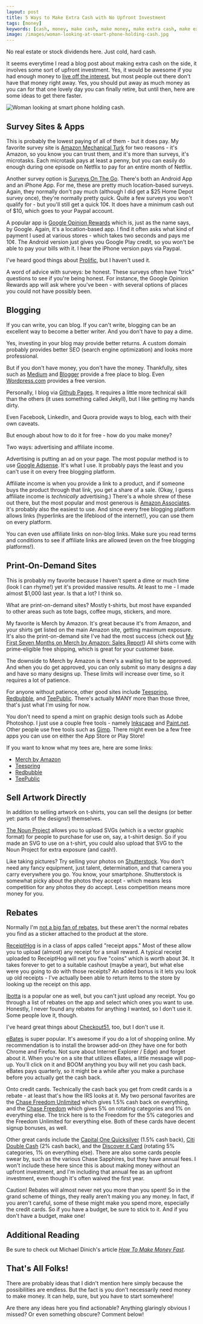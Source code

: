 ```yaml
---
layout: post
title: 5 Ways to Make Extra Cash with No Upfront Investment
tags: [money]
keywords: [cash, money, make cash, make money, make extra cash, make extra money, making extra cash, making extra money]
image: /images/woman-looking-at-smart-phone-holding-cash.jpg
---
```


No real estate or stock dividends here. Just cold, hard cash.

It seems everytime I read a blog post about making extra cash on the side, it involves some sort of upfront investment. Yes, it would be awesome if you had enough money to [live off the interest](http://hendrixjoseph.github.io/living-off-the-interest/), but most people out there don't have that money right away. Yes, you should put away as much money as you can for that one lovely day you can finally retire, but until then, here are some ideas to get there faster.

![Woman looking at smart phone holding cash.](/images/woman-looking-at-smart-phone-holding-cash.jpg)

## Survey Sites & Apps

This is probably the lowest paying of all of them - but it does pay. My favorite survey site is [Amazon Mechanical Turk](https://www.mturk.com/) for two reasons - it's Amazon, so you know you can trust them, and it's more than surveys, it's microtasks. Each microtask pays at least a penny, but you can easily do enough during one episode on Netflix to pay for an entire month of Netflix.

Another survey option is [Surveys On The Go](http://www.surveysonthego.com/). There's both an Android App and an iPhone App. For me, these are pretty much location-based surveys. Again, they normally don't pay much (although I did get a $25 Home Depot survey once), they're normally pretty quick. Quite a few surveys you won't qualify for - but you'll still get a quick 10&cent;. It does have a minimum cash out of $10, which goes to your Paypal account.

A popular app is [Google Opinion Rewards](https://surveys.google.com/google-opinion-rewards/) which is, just as the name says, by Google. Again, it's a location-based app. I find it often asks what kind of payment I used at various stores - which takes two seconds and pays me 10&cent;. The Android version just gives you Google Play credit, so you won't be able to pay your bills with it. I hear the iPhone version pays via Paypal.

I've heard good things about [Prolific](https://www.prolific.ac/), but I haven't used it.

A word of advice with surveys: be honest. These surveys often have "trick" questions to see if you're being honest. For instance, the Google Opinion Rewards app will ask where you've been - with several options of places you could not have possibly been.

## Blogging

If you can write, you can blog. If you can't write, blogging can be an excellent way to become a better writer. And you don't have to pay a dime.

Yes, investing in your blog may provide better returns. A custom domain probably provides better SEO (search engine optimization) and looks more professional.

But if you don't have money, you don't have the money. Thankfully, sites such as [Medium](https://medium.com/) and [Blogger](https://www.blogger.com/) provide a free place to blog. Even [Wordpress.com](http://wordpress.com/) provides a free version.

Personally, I blog via [Github Pages](https://pages.github.com/). It requires a little more technical skill than the others (it uses something called Jekyll), but I like getting my hands dirty.

Even Facebook, LinkedIn, and Quora provide ways to blog, each with their own caveats.

But enough about how to do it for free - how do you make money?

Two ways: advertising and affiliate income.

Advertising is putting an ad on your page. The most popular method is to use [Google Adsense](https://www.google.com/adsense/start/). It's what I use. It probably pays the least and you can't use it on every free blogging platform.

Affiliate income is when you provide a link to a product, and if someone buys the product through that link, you get a share of a sale. (Okay, I guess affiliate income is *technically* advertising.) There's a whole shrew of these out there, but the most popular and most generous is [Amazon Associates](https://affiliate-program.amazon.com/). It's probably also the easiest to use. And since every free blogging platform allows links (hyperlinks are the lifeblood of the internet!), you can use them on every platform.

You can even use affiliate links on non-blog links. Make sure you read terms and conditions to see if affiliate links are allowed (even on the free blogging platforms!).

## Print-On-Demand Sites

This is probably my favorite because I haven't spent a dime or much time (look I can rhyme!) yet it's provided massive results. At least to me - I made almost $1,000 last year. Is that a lot? I think so.

What are print-on-demand sites? Mostly t-shirts, but most have expanded to other areas such as tote bags, coffee mugs, stickers, and more.

My favorite is Merch by Amazon. It's great because it's from Amazon, and your shirts get listed on the main Amazon site, getting maximum exposure. It's also the print-on-demand site I've had the most success (check out [My First Seven Months on Merch by Amazon: Sales Report](http://hendrixjoseph.github.io/my-first-seven-months-on-merch-by-amazon-sales-report/)) All shirts come with prime-eligible free shipping, which is great for your customer base.

The downside to Merch by Amazon is there's a waiting list to be approved. And when you do get approved, you can only submit so many designs a day and have so many designs up. These limits will increase over time, so it requires a lot of patience.

For anyone without patience, other good sites include [Teespring](https://teespring.com/), [Redbubble](https://www.redbubble.com/), and [TeePublic](
http://hendrixjoseph.github.io/teepublic/). There's actually MANY more than those three, that's just what I'm using for now.

You don't need to spend a mint on graphic design tools such as Adobe Photoshop. I just use a couple free tools - namely [Inkscape](https://inkscape.org/) and [Paint.net](https://www.getpaint.net/). Other people use free tools such as [Gimp](https://www.gimp.org/). There might even be a few free apps you can use on either the App Store or Play Store!

If you want to know what my tees are, here are some links:

* [Merch by Amazon](http://hendrixjoseph.github.io/t-shirts/)
* [Teespring](https://teespring.com/stores/joehxs-store)
* [Redbubble](https://www.redbubble.com/people/joehx)
* [TeePublic](https://www.teepublic.com/user/joehx)

## Sell Artwork Directly

In addition to selling artwork on t-shirts, you can sell the designs (or better yet: parts of the designs!) themselves.

[The Noun Project](https://thenounproject.com) allows you to upload SVGs (which is a vector graphic format) for people to purchase for use on, say, a t-shirt design. So if you made an SVG to use on a t-shirt, you could also upload that SVG to the Noun Project for extra exposure (and cash!).

Like taking pictures? Try selling your photos on [Shutterstock](http://hendrixjoseph.github.io/shutterstock/). You don't need any fancy equipment, just talent, determination, and that camera you carry everywhere you go. You know, your smartphone. Shutterstock is somewhat picky about the photos they accept - which means less competition for any photos they do accept. Less competition means more money for you.

## Rebates

Normally I'm [not a big fan of rebates](http://hendrixjoseph.github.io/four_reasons_i_hate_rebates/), but these aren't the normal rebates you find as a sticker attached to the product at the store.

[ReceiptHog](https://receipthog.com/) is in a class of apps called "receipt apps." Most of these allow you to upload (almost) any receipt for a small reward. A typical receipt uploaded to ReceiptHog will net you five "coins" which is worth about 3&cent;. It takes forever to get to a suitable cashout (maybe a year), but what else were you going to do with those receipts? An added bonus is it lets you look up old receipts - I've actually been able to return items to the store by looking up the receipt on this app.

[Ibotta](http://hendrixjoseph.github.io/ibotta/) is a popular one as well, but you can't just upload any receipt. You go through a list of rebates on the app and select which ones you want to use. Honestly, I never found any rebates for anything I wanted, so I don't use it. Some people love it, though.

I've heard great things about [Checkout51](https://www.checkout51.com/), too, but I don't use it.

[eBates](http://hendrixjoseph.github.io/ebates/) is super popular. It's awesome if you do a lot of shopping online. My recommendation is to install the browser add-on (they have one for both Chrome and Firefox. Not sure about Internet Explorer / Edge) and forget about it. When you're on a site that utilizes eBates, a little message will pop-up. You'll click on it and BOOM anything you buy will net you cash back. eBates pays quarterly, so it might be a while after you make a purchase before you actually get the cash back.

Onto credit cards. Technically the cash back you get from credit cards is a rebate - at least that's how the IRS looks at it. My two personal favorites are the [Chase Freedom Unlimited](http://hendrixjoseph.github.io/chase-freedom-unlimited/) which gives 1.5% cash back on everything, and the [Chase Freedom](http://hendrixjoseph.github.io/chase-freedom/) which gives 5% on rotating categories and 1% on everything else. The trick here is to the Freedom for the 5% categories and the Freedom Unlimited for everything else. Both of these cards have decent signup bonuses, as well.

Other great cards include the [Capital One Quicksilver](https://www.capitalone.com/credit-cards/quicksilver/) (1.5% cash back), [Citi Double Cash](https://www.citi.com/credit-cards/credit-card-details/citi.action?ID=citi-double-cash-credit-card) (2% cash back), and the [Discover it Card](https://www.discover.com/credit-cards/cash-back/it-card.html) (rotating 5% categories, 1% on everything else). There are also some cards people swear by, such as the various Chase Sapphires, but they have annual fees. I won't include these here since this is about making money without an upfront investment, and I'm including that annual fee as an upfront investment, even though it's often waived the first year.

Caution! Rebates will almost never net you more than you spent! So in the grand scheme of things, they really aren't making you any money. In fact, if you aren't careful, some of these might make you spend more, especially the credit cards. So if you have a budget, be sure to stick to it. And if you don't have a budget, make one!

## Additional Reading

Be sure to check out Michael Dinich's article *[How To Make Money Fast](https://michaeldinich.net/how-to-make-money-fast/)*.

## That's All Folks!

There are probably ideas that I didn't mention here simply because the possibilities are endless. But the fact is you don't necessarily need money to make money. It can help, sure, but you have to start somewhere!

Are there any ideas here you find actionable? Anything glaringly obvious I missed? Or even something obscure? Comment below!

